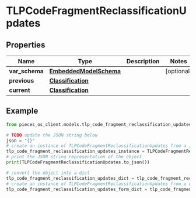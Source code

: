 # TLPCodeFragmentReclassificationUpdates


## Properties

Name | Type | Description | Notes
------------ | ------------- | ------------- | -------------
**var_schema** | [**EmbeddedModelSchema**](EmbeddedModelSchema) |  | [optional] 
**previous** | [**Classification**](Classification) |  | 
**current** | [**Classification**](Classification) |  | 

## Example

```python
from pieces_os_client.models.tlp_code_fragment_reclassification_updates import TLPCodeFragmentReclassificationUpdates

# TODO update the JSON string below
json = "{}"
# create an instance of TLPCodeFragmentReclassificationUpdates from a JSON string
tlp_code_fragment_reclassification_updates_instance = TLPCodeFragmentReclassificationUpdates.from_json(json)
# print the JSON string representation of the object
print(TLPCodeFragmentReclassificationUpdates.to_json())

# convert the object into a dict
tlp_code_fragment_reclassification_updates_dict = tlp_code_fragment_reclassification_updates_instance.to_dict()
# create an instance of TLPCodeFragmentReclassificationUpdates from a dict
tlp_code_fragment_reclassification_updates_form_dict = tlp_code_fragment_reclassification_updates.from_dict(tlp_code_fragment_reclassification_updates_dict)
```



